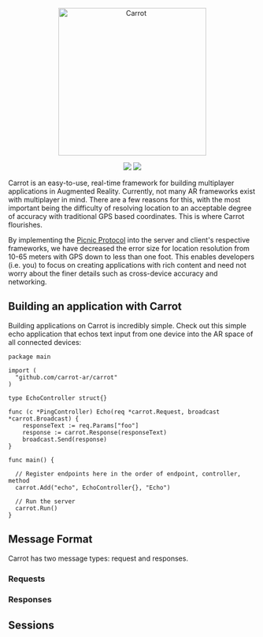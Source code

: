 <p align="center">
<img src="https://github.com/carrot-ar/carrot-ios/wiki/resources/Carrot@2x.png" alt="Carrot" width="300">
</p>

<p align="center">
  <img src="https://travis-ci.org/carrot-ar/carrot.svg?branch=master">
  <img src="https://codecov.io/gh/carrot-ar/carrot/branch/master/graph/badge.svg">
</p>

Carrot is an easy-to-use, real-time framework for building multiplayer applications in Augmented Reality. Currently, not many AR frameworks exist with multiplayer in mind. There are a few reasons for this, with the most important being the difficulty of resolving location to an acceptable degree of accuracy with traditional GPS based coordinates. This is where Carrot flourishes. 

By implementing the [Picnic Protocol](https://github.com/carrot-ar/carrot-ios/wiki/The-Picnic-Protocol%E2%84%A2) into the server and client's respective frameworks, we have decreased the error size for location resolution from 10-65 meters with GPS down to less than one foot. This enables developers (i.e. you) to focus on creating applications with rich content and need not worry about the finer details such as cross-device accuracy and networking. 

## Building an application with Carrot

Building applications on Carrot is incredibly simple. Check out this simple echo application that echos text input from one device into the AR space of all connected devices: 

```
package main

import (
  "github.com/carrot-ar/carrot"
)

type EchoController struct{}

func (c *PingController) Echo(req *carrot.Request, broadcast *carrot.Broadcast) {
	responseText := req.Params["foo"]
	response := carrot.Response(responseText)
	broadcast.Send(response)
}

func main() {

  // Register endpoints here in the order of endpoint, controller, method
  carrot.Add("echo", EchoController{}, "Echo")

  // Run the server
  carrot.Run()
}
```

## Message Format
Carrot has two message types: request and responses. 

### Requests

### Responses

## Sessions



